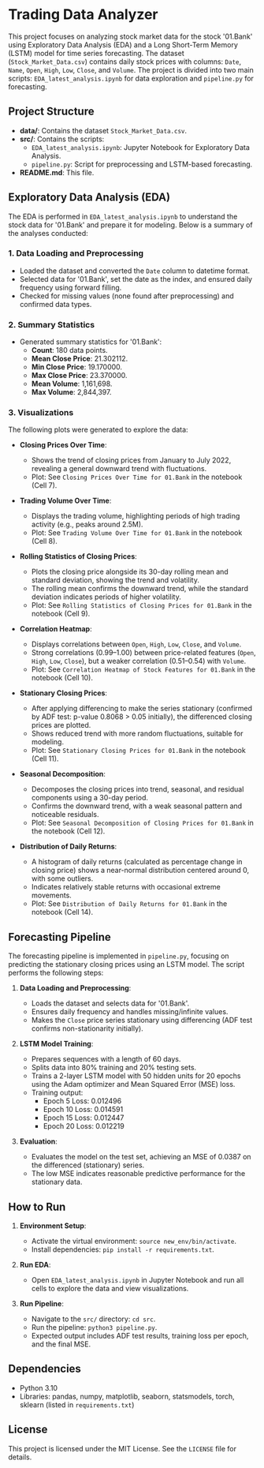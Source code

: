 # Trading Data Analyzer

This project focuses on analyzing stock market data for the stock '01.Bank' using Exploratory Data Analysis (EDA) and a Long Short-Term Memory (LSTM) model for time series forecasting. The dataset (`Stock_Market_Data.csv`) contains daily stock prices with columns: `Date`, `Name`, `Open`, `High`, `Low`, `Close`, and `Volume`. The project is divided into two main scripts: `EDA_latest_analysis.ipynb` for data exploration and `pipeline.py` for forecasting.

## Project Structure

- **data/**: Contains the dataset `Stock_Market_Data.csv`.
- **src/**: Contains the scripts:
  - `EDA_latest_analysis.ipynb`: Jupyter Notebook for Exploratory Data Analysis.
  - `pipeline.py`: Script for preprocessing and LSTM-based forecasting.
- **README.md**: This file.

## Exploratory Data Analysis (EDA)

The EDA is performed in `EDA_latest_analysis.ipynb` to understand the stock data for '01.Bank' and prepare it for modeling. Below is a summary of the analyses conducted:

### 1. Data Loading and Preprocessing
- Loaded the dataset and converted the `Date` column to datetime format.
- Selected data for '01.Bank', set the date as the index, and ensured daily frequency using forward filling.
- Checked for missing values (none found after preprocessing) and confirmed data types.

### 2. Summary Statistics
- Generated summary statistics for '01.Bank':
  - **Count**: 180 data points.
  - **Mean Close Price**: 21.302112.
  - **Min Close Price**: 19.170000.
  - **Max Close Price**: 23.370000.
  - **Mean Volume**: 1,161,698.
  - **Max Volume**: 2,844,397.

### 3. Visualizations
The following plots were generated to explore the data:

- **Closing Prices Over Time**:
  - Shows the trend of closing prices from January to July 2022, revealing a general downward trend with fluctuations.
  - Plot: See `Closing Prices Over Time for 01.Bank` in the notebook (Cell 7).

- **Trading Volume Over Time**:
  - Displays the trading volume, highlighting periods of high trading activity (e.g., peaks around 2.5M).
  - Plot: See `Trading Volume Over Time for 01.Bank` in the notebook (Cell 8).

- **Rolling Statistics of Closing Prices**:
  - Plots the closing price alongside its 30-day rolling mean and standard deviation, showing the trend and volatility.
  - The rolling mean confirms the downward trend, while the standard deviation indicates periods of higher volatility.
  - Plot: See `Rolling Statistics of Closing Prices for 01.Bank` in the notebook (Cell 9).

- **Correlation Heatmap**:
  - Displays correlations between `Open`, `High`, `Low`, `Close`, and `Volume`.
  - Strong correlations (0.99–1.00) between price-related features (`Open`, `High`, `Low`, `Close`), but a weaker correlation (0.51–0.54) with `Volume`.
  - Plot: See `Correlation Heatmap of Stock Features for 01.Bank` in the notebook (Cell 10).

- **Stationary Closing Prices**:
  - After applying differencing to make the series stationary (confirmed by ADF test: p-value 0.8068 > 0.05 initially), the differenced closing prices are plotted.
  - Shows reduced trend with more random fluctuations, suitable for modeling.
  - Plot: See `Stationary Closing Prices for 01.Bank` in the notebook (Cell 11).

- **Seasonal Decomposition**:
  - Decomposes the closing prices into trend, seasonal, and residual components using a 30-day period.
  - Confirms the downward trend, with a weak seasonal pattern and noticeable residuals.
  - Plot: See `Seasonal Decomposition of Closing Prices for 01.Bank` in the notebook (Cell 12).

- **Distribution of Daily Returns**:
  - A histogram of daily returns (calculated as percentage change in closing price) shows a near-normal distribution centered around 0, with some outliers.
  - Indicates relatively stable returns with occasional extreme movements.
  - Plot: See `Distribution of Daily Returns for 01.Bank` in the notebook (Cell 14).

## Forecasting Pipeline

The forecasting pipeline is implemented in `pipeline.py`, focusing on predicting the stationary closing prices using an LSTM model. The script performs the following steps:

1. **Data Loading and Preprocessing**:
   - Loads the dataset and selects data for '01.Bank'.
   - Ensures daily frequency and handles missing/infinite values.
   - Makes the `Close` price series stationary using differencing (ADF test confirms non-stationarity initially).

2. **LSTM Model Training**:
   - Prepares sequences with a length of 60 days.
   - Splits data into 80% training and 20% testing sets.
   - Trains a 2-layer LSTM model with 50 hidden units for 20 epochs using the Adam optimizer and Mean Squared Error (MSE) loss.
   - Training output:
     - Epoch 5 Loss: 0.012496
     - Epoch 10 Loss: 0.014591
     - Epoch 15 Loss: 0.012447
     - Epoch 20 Loss: 0.012219

3. **Evaluation**:
   - Evaluates the model on the test set, achieving an MSE of 0.0387 on the differenced (stationary) series.
   - The low MSE indicates reasonable predictive performance for the stationary data.

## How to Run

1. **Environment Setup**:
   - Activate the virtual environment: `source new_env/bin/activate`.
   - Install dependencies: `pip install -r requirements.txt`.

2. **Run EDA**:
   - Open `EDA_latest_analysis.ipynb` in Jupyter Notebook and run all cells to explore the data and view visualizations.

3. **Run Pipeline**:
   - Navigate to the `src/` directory: `cd src`.
   - Run the pipeline: `python3 pipeline.py`.
   - Expected output includes ADF test results, training loss per epoch, and the final MSE.

## Dependencies

- Python 3.10
- Libraries: pandas, numpy, matplotlib, seaborn, statsmodels, torch, sklearn (listed in `requirements.txt`)

## License

This project is licensed under the MIT License. See the `LICENSE` file for details.